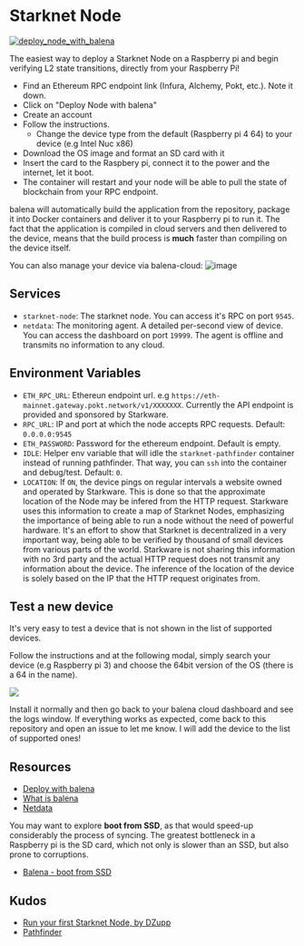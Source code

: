 # Starknet Node

[![deploy_node_with_balena](https://user-images.githubusercontent.com/13405632/158033973-3cde7cc1-9596-4a4e-bcfe-2221b733df22.svg)](https://dashboard.balena-cloud.com/deploy?repoUrl=https://github.com/OdysLam/starknet-node)

The easiest way to deploy a Starknet Node on a Raspberry pi and begin verifying L2 state transitions, directly from your Raspberry Pi!

- Find an Ethereum RPC endpoint link (Infura, Alchemy, Pokt, etc.). Note it down.
- Click on "Deploy Node with balena"
- Create an account
- Follow the instructions.
  - Change the device type from the default (Raspberry pi 4 64) to your device (e.g Intel Nuc x86)
- Download the OS image and format an SD card with it
- Insert the card to the Raspbery pi, connect it to the power and the internet, let it boot.
- The container will restart and your node will be able to pull the state of blockchain from your RPC endpoint.

balena will automatically build the application from the repository, package it into Docker containers and deliver it to your Raspberry pi to run it. The fact that the application is compiled in cloud servers and then delivered to the device, means that the build process is **much** faster than compiling on the device itself.

You can also manage your device via balena-cloud:
![image](https://user-images.githubusercontent.com/13405632/158053365-c0d7ac4b-3acf-4cf2-9e36-45b7400027ca.png)

## Services

- `starknet-node`: The starknet node. You can access it's RPC on port `9545`.
- `netdata`: The monitoring agent. A detailed per-second view of device. You can access the dashboard on port `19999`. The agent is offline and transmits no information to any cloud.

## Environment Variables

- `ETH_RPC_URL`: Ethereun endpoint url. e.g `https://eth-mainnet.gateway.pokt.network/v1/XXXXXXX`. Currently the API endpoint is provided and sponsored by Starkware.
- `RPC_URL`: IP and port at which the node accepts RPC requests. Default: `0.0.0.0:9545`
- `ETH_PASSWORD`: Password for the ethereum endpoint. Default is empty.
- `IDLE`: Helper env variable that will idle the `starknet-pathfinder` container instead of running pathfinder. That way, you can `ssh` into the container and debug/test. Default: `0`.
- `LOCATION`: If `ON`, the device pings on regular intervals a website owned and operated by Starkware. This is done so that the approximate location of the Node may be infered from the HTTP request. Starkware uses this information to create a map of Starknet Nodes, emphasizing the importance of being able to run a node without the need of powerful hardware. It's an effort to show that Starknet is decentralized in a very important way, being able to be verified by thousand of small devices from various parts of the world. Starkware is not sharing this information with no 3rd party and the actual HTTP request does not transmit any information about the device. The inference of the location of the device is solely based on the IP that the HTTP request originates from.

## Test a new device

It's very easy to test a device that is not shown in the list of supported devices.

Follow the instructions and at the following modal, simply search your device (e.g Raspberry pi 3) and choose the 64bit version of the OS (there is a 64 in the name).

![](https://user-images.githubusercontent.com/13405632/158076094-8044d2b0-85dc-4940-acb5-ea27a8551a47.png)

Install it normally and then go back to your balena cloud dashboard and see the logs window. If everything works as expected, come back to this repository and open an issue to let me know. I will add the device to the list of supported ones!

## Resources

- [Deploy with balena](https://www.balena.io/docs/learn/deploy/deploy-with-balena-button/)
- [What is balena](https://www.balena.io/what-is-balena/)
- [Netdata](https://github.com/netdata/netdata)

You may want to explore **boot from SSD**, as that would speed-up considerably the process of syncing. The greatest bottleneck in a Raspberry pi is the SD card, which not only is slower than an SSD, but also prone to corruptions.
- [Balena - boot from SSD](https://forums.balena.io/t/how-to-boot-balenaos-on-an-ssd-why-it-matters-and-how-it-works/341836)

## Kudos

- [Run your first Starknet Node, by DZupp](https://mirror.xyz/0x83857601C1cFA057F2576b343c563BDB9A4C9975/8HfjYCkbid2vlayxyPtSD9_wtb9a-wHb1uOENsAOwng)
- [Pathfinder](https://github.com/eqlabs/pathfinder)
